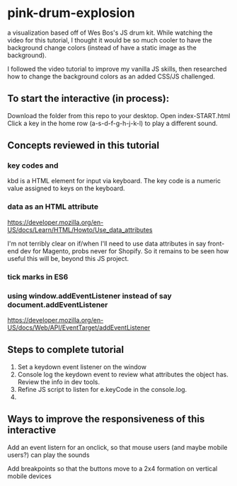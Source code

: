 # pink-drum-explosion
a visualization based off of Wes Bos's JS drum kit. While watching the video for this tutorial, I thought it would be so much cooler to have the background change colors (instead of have a static image as the background).

I followed the video tutorial to improve my vanilla JS skills, then researched how to change the background colors as an added CSS/JS challenged.

## To start the interactive (in process):
Download the folder from this repo to your desktop.
Open index-START.html
Click a key in the home row (a-s-d-f-g-h-j-k-l) to play a different sound. 

## Concepts reviewed in this tutorial

### key codes and <kbd></kbd>
kbd is a HTML element for input via keyboard. The key code is a numeric value assigned to keys on the keyboard. 

### data as an HTML attribute
https://developer.mozilla.org/en-US/docs/Learn/HTML/Howto/Use_data_attributes

I'm not terribly clear on if/when I'll need to use data attributes in say front-end dev for Magento, probs never for Shopify. So it remains to be seen how useful this will be, beyond this JS project. 

### tick marks in ES6

### using window.addEventListener instead of say document.addEventListener
https://developer.mozilla.org/en-US/docs/Web/API/EventTarget/addEventListener

## Steps to complete tutorial

1. Set a keydown event listener on the window
2. Console log the keydown event to review what attributes the object has. Review the info in dev tools.
3. Refine JS script to listen for e.keyCode in the console.log. 
4.

## Ways to improve the responsiveness of this interactive

Add an event listern for an onclick, so that mouse users (and maybe mobile users?) can play the sounds

Add breakpoints so that the buttons move to a 2x4 formation on vertical mobile devices

